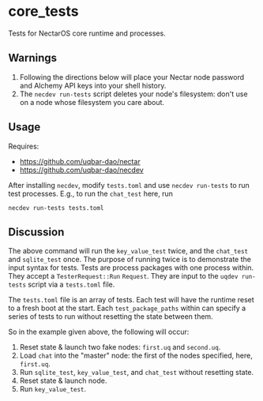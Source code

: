 # core_tests

Tests for NectarOS core runtime and processes.

## Warnings

1. Following the directions below will place your Nectar node password and Alchemy API keys into your shell history.
2. The `necdev run-tests` script deletes your node's filesystem: don't use on a node whose filesystem you care about.

## Usage

Requires:
* https://github.com/uqbar-dao/nectar
* https://github.com/uqbar-dao/necdev

After installing `necdev`, modify `tests.toml` and use `necdev run-tests` to run test processes.
E.g., to run the `chat_test` here, run

```
necdev run-tests tests.toml
```

## Discussion

The above command will run the `key_value_test` twice, and the `chat_test` and `sqlite_test` once.
The purpose of running twice is to demonstrate the input syntax for tests.
Tests are process packages with one process within.
They accept a `TesterRequest::Run` `Request`.
They are input to the `uqdev run-tests` script via a `tests.toml` file.

The `tests.toml` file is an array of tests.
Each test will have the runtime reset to a fresh boot at the start.
Each `test_package_paths` within can specify a series of tests to run without resetting the state between them.

So in the example given above, the following will occur:
1. Reset state & launch two fake nodes: `first.uq` and `second.uq`.
2. Load `chat` into the "master" node: the first of the nodes specified, here, `first.uq`.
3. Run `sqlite_test`, `key_value_test`, and `chat_test` without resetting state.
3. Reset state & launch node.
4. Run `key_value_test`.
